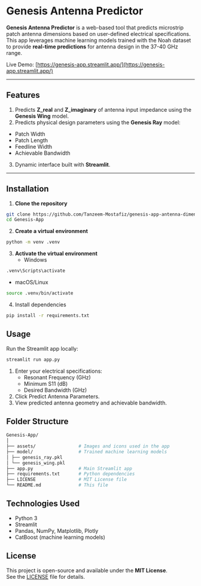 # Genesis Antenna Predictor

**Genesis Antenna Predictor** is a web-based tool that predicts microstrip patch antenna dimensions based on user-defined electrical specifications. This app leverages machine learning models trained with the Noah dataset to provide **real-time predictions** for antenna design in the 37-40 GHz range.

Live Demo: [https://genesis-app.streamlit.app/](https://genesis-app.streamlit.app/)

---

## Features

1. Predicts **Z_real** and **Z_imaginary** of antenna input impedance using the **Genesis Wing** model.  
2. Predicts physical design parameters using the **Genesis Ray** model:
  - Patch Width  
  - Patch Length  
  - Feedline Width  
  - Achievable Bandwidth  
3. Dynamic interface built with **Streamlit**.   

---

## Installation

1. **Clone the repository**
```bash
git clone https://github.com/Tanzeem-Mostafiz/genesis-app-antenna-dimension-predictor
cd Genesis-App
```

2. **Create a virtual environment**
```bash
python -m venv .venv
```

3. **Activate the virtual environment**
   - Windows
```bash
.venv\Scripts\activate
```
   - macOS/Linux
```bash
source .venv/bin/activate
```

4. Install dependencies
```bash
pip install -r requirements.txt
```

## Usage 
Run the Streamlit app locally:
```bash
streamlit run app.py
```

1. Enter your electrical specifications:
    - Resonant Frequency (GHz)
    - Minimum S11 (dB)
    - Desired Bandwidth (GHz)
2. Click Predict Antenna Parameters.
3. View predicted antenna geometry and achievable bandwidth.

## Folder Structure
```bash
Genesis-App/
│
├── assets/                # Images and icons used in the app
├── model/                 # Trained machine learning models
│ ├── genesis_ray.pkl
│ └── genesis_wing.pkl
├── app.py                 # Main Streamlit app
├── requirements.txt       # Python dependencies
├── LICENSE                # MIT License file
└── README.md              # This file

```

## Technologies Used
 - Python 3
 - Streamlit
 - Pandas, NumPy, Matplotlib, Plotly
 - CatBoost (machine learning models)

## License

This project is open-source and available under the **MIT License**.  
See the [LICENSE](LICENSE) file for details.

